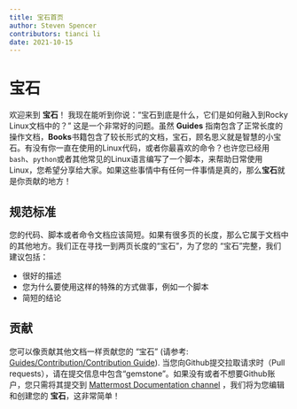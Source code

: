 ```yaml
---
title: 宝石首页
author: Steven Spencer
contributors: tianci li
date: 2021-10-15
---
```


# 宝石

欢迎来到 **宝石**！ 我现在能听到你说：“宝石到底是什么，它们是如何融入到Rocky Linux文档中的？” 这是一个非常好的问题。虽然 **Guides** 指南包含了正常长度的操作文档，**Books**书籍包含了较长形式的文档，宝石，顾名思义就是智慧的小宝石。有没有你一直在使用的Linux代码，或者你最喜欢的命令？也许您已经用`bash`、`python`或者其他常见的Linux语言编写了一个脚本，来帮助日常使用Linux，您希望分享给大家。如果这些事情中有任何一件事情是真的，那么**宝石**就是你贡献的地方！

## 规范标准

您的代码、脚本或者命令文档应该简短。如果有很多页的长度，那么它属于文档中的其他地方。我们正在寻找一到两页长度的“宝石”，为了您的 “宝石”完整，我们建议包括：

* 很好的描述
* 您为什么要使用这样的特殊的方式做事，例如一个脚本
* 简短的结论

## 贡献

您可以像贡献其他文档一样贡献您的 “宝石” (请参考: [Guides/Contribution/Contribution Guide](../guides/contribute/README.md)). 当您向Github提交拉取请求时（Pull requests），请在提交信息中包含“gemstone”。如果没有或者不想要Github账户，您只需将其提交到 [Mattermost Documentation channel](https://chat.rockylinux.org/rocky-linux/channels/documentation) ，我们将为您编辑和创建您的 **宝石**，这非常简单！

